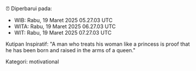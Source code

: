 ⏰ Diperbarui pada:
- WIB: Rabu, 19 Maret 2025 05.27.03 UTC
- WITA: Rabu, 19 Maret 2025 06.27.03 UTC
- WIT: Rabu, 19 Maret 2025 07.27.03 UTC

Kutipan Inspiratif:
"A man who treats his woman like a princess is proof that he has been born and raised in the arms of a queen."


Kategori: motivational

